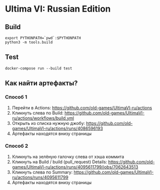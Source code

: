 # Ultima VI: Russian Edition

## Build

```
export PYTHONPATH=`pwd`:$PYTHONPATH
python3 -m tools.build
```

## Test

```
docker-compose run --build test
```

## Как найти артефакты?

### Способ 1

1. Перейти в Actions: https://github.com/old-games/UltimaVI-ru/actions
2. Кликнуть слева по Build: https://github.com/old-games/UltimaVI-ru/actions/workflows/build.yml
3. Открыть из списка нужную джобу: https://github.com/old-games/UltimaVI-ru/actions/runs/4086596193
4. Артефакты находятся внизу страницы

### Способ 2

1. Кликнуть на зелёную галочку слева от хэша коммита
2. Кликнуть на Build / build (pull\_request) Details: https://github.com/old-games/UltimaVI-ru/actions/runs/4095611799/jobs/7062643513
3. Кликнуть слева по Summary: https://github.com/old-games/UltimaVI-ru/actions/runs/4095611799
4. Артефакты находятся внизу страницы


